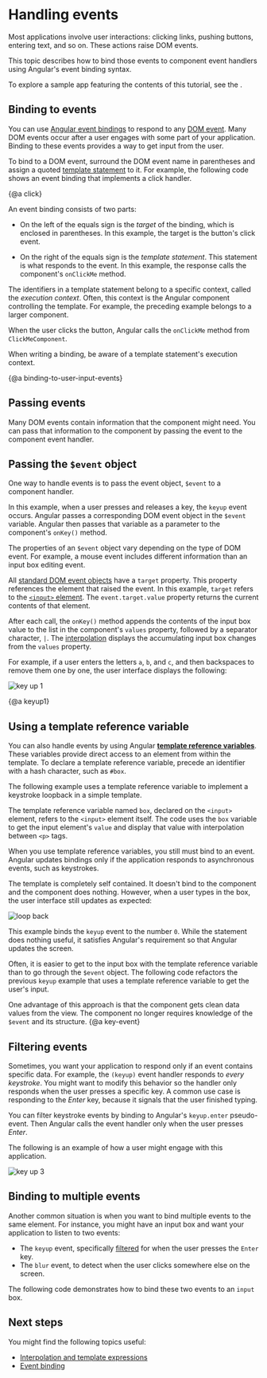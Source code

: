 # Handling events

Most applications involve user interactions: clicking links, pushing buttons,
entering text, and so on. These actions raise DOM events.

This topic describes how to bind those events to component event handlers using
Angular's event binding syntax.

<div class="alert is-helpful">

To explore a sample app featuring the contents of this tutorial, see the <live-example></live-example>.

</div>

## Binding to events

You can use [Angular event bindings](guide/event-binding) to respond to any [DOM event](https://developer.mozilla.org/en-US/docs/Web/Events).
Many DOM events occur after a user engages with some part of your application.
Binding to these events provides a way to get input from the user.

To bind to a DOM event, surround the DOM event name in parentheses and assign a quoted [template statement](guide/template-statements) to it.
For example, the following code shows an event binding that implements a click handler.

<code-example path="user-input/src/app/click-me.component.ts" region="click-me-button" header="src/app/click-me.component.ts"></code-example>

{@a click}

An event binding consists of two parts:

* On the left of the equals sign is the _target_ of the binding, which is enclosed in parentheses.
In this example, the target is the button's click event.

* On the right of the equals sign is the _template statement_.
This statement is what responds to the event.
In this example, the response calls the component's `onClickMe` method.

The identifiers in a template statement belong to a specific context, called the _execution context_.
Often, this context is the Angular component controlling the template.
For example, the preceding example belongs to a larger component.

<code-example path="user-input/src/app/click-me.component.ts" region="click-me-component" header="src/app/click-me.component.ts"></code-example>

When the user clicks the button, Angular calls the `onClickMe` method from `ClickMeComponent`.

<div class="alert is-important">

When writing a binding, be aware of a template statement's execution context.

</div>

{@a binding-to-user-input-events}
## Passing events

Many DOM events contain information that the component might need.
You can pass that information to the component by passing the event to the component event handler.

## Passing the `$event` object

One way to handle events is to pass the event object, `$event` to a component handler.

<code-example path="user-input/src/app/keyup.components.ts" region="key-up-component-1-template" header="src/app/keyup.components.ts (template v.1)"></code-example>

In this example, when a user presses and releases a key, the `keyup` event occurs.
Angular passes a corresponding DOM event object in the `$event` variable.
Angular then passes that variable as a parameter to the component's `onKey()` method.

<code-example path="user-input/src/app/keyup.components.ts" region="key-up-component-1-class" header="src/app/keyup.components.ts (class v.1 - typed )"></code-example>

The properties of an `$event` object vary depending on the type of DOM event.
For example, a mouse event includes different information than an input box editing event.

All [standard DOM event objects](https://developer.mozilla.org/en-US/docs/Web/API/Event) have a `target` property.
This property references the element that raised the event.
In this example, `target` refers to the [`<input>` element](https://developer.mozilla.org/en-US/docs/Web/API/HTMLInputElement).
The `event.target.value` property returns the current contents of that element.

After each call, the `onKey()` method appends the contents of the input box value to the list in the component's `values` property, followed by a separator character, `|`.
The [interpolation](guide/interpolation) displays the accumulating input box changes from the `values` property.

For example, if a user enters the letters `a`, `b`, and `c`, and then backspaces to remove them one by one, the user interface displays the following:

<div class="lightbox">
  <img src='generated/images/guide/user-input/keyup1-anim.gif' alt="key up 1">
</div>

{@a keyup1}

## Using a template reference variable

You can also handle events by using Angular [**template reference variables**](guide/template-reference-variables).
These variables provide direct access to an element from within the template.
To declare a template reference variable, precede an identifier with a hash character, such as `#box`.

The following example uses a template reference variable to implement a keystroke loopback in a simple template.

<code-example path="user-input/src/app/loop-back.component.ts" region="loop-back-component" header="src/app/loop-back.component.ts"></code-example>

The template reference variable named `box`, declared on the `<input>` element, refers to the `<input>` element itself.
The code uses the `box` variable to get the input element's `value` and display that value with interpolation between `<p>` tags.

<div class="alert is-helpful">

When you use template reference variables, you still must bind to an event.
Angular updates bindings only if the application responds to asynchronous events, such as keystrokes.

</div>

The template is completely self contained. It doesn't bind to the component and the component does nothing.
However, when a user types in the box, the user interface still updates as expected:

<div class="lightbox">
  <img src='generated/images/guide/user-input/keyup-loop-back-anim.gif' alt="loop back">
</div>

This example binds the `keyup` event to the number `0`.
While the statement does nothing useful, it satisfies Angular's requirement so that Angular updates the screen.

Often, it is easier to get to the input box with the template reference variable than to go through the `$event` object.
The following code refactors the previous `keyup` example that uses a template reference variable to get the user's input.

<code-example path="user-input/src/app/keyup.components.ts" region="key-up-component-2" header="src/app/keyup.components.ts (v2)"></code-example>

One advantage of this approach is that the component gets clean data values from the view.
The component no longer requires knowledge of the `$event` and its structure.
{@a key-event}

## Filtering events

Sometimes, you want your application to respond only if an event contains specific data.
For example, the `(keyup)` event handler responds to *every keystroke*.
You might want to modify this behavior so the handler only responds when the user presses a specific key.
A common use case is responding to the _Enter_ key, because it signals that the user finished typing.

You can filter keystroke events by binding to Angular's `keyup.enter` pseudo-event.
Then Angular calls the event handler only when the user presses _Enter_.

<code-example path="user-input/src/app/keyup.components.ts" region="key-up-component-3" header="src/app/keyup.components.ts (v3)"></code-example>

The following is an example of how a user might engage with this application.

<div class="lightbox">
  <img src='generated/images/guide/user-input/keyup3-anim.gif' alt="key up 3">
</div>


## Binding to multiple events

Another common situation is when you want to bind multiple events to the same element.
For instance, you might have an input box and want your application to listen to two events:

* The `keyup` event, specifically [filtered](#filtering-events) for when the user presses the `Enter` key.
* The `blur` event, to detect when the user clicks somewhere else on the screen.

The following code demonstrates how to bind these two events to an `input` box.

<code-example path="user-input/src/app/keyup.components.ts" region="key-up-component-4" header="src/app/keyup.components.ts (v4)"></code-example>

## Next steps

You might find the following topics useful:

* [Interpolation and template expressions](guide/interpolation)
* [Event binding](guide/event-binding)

